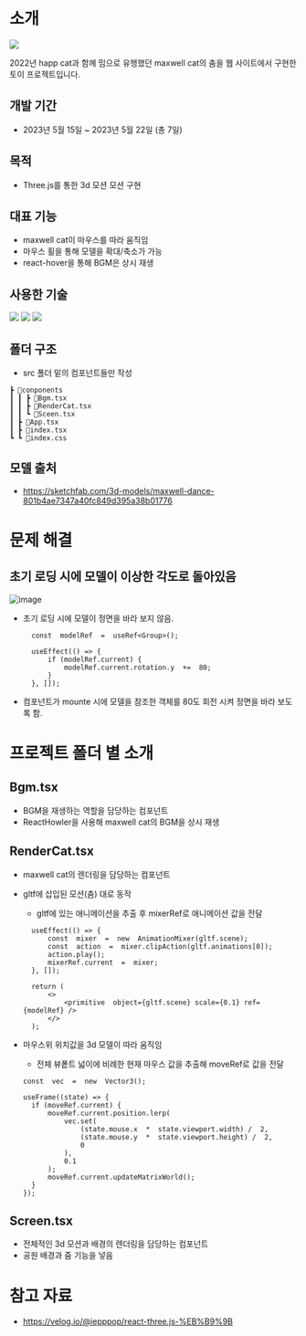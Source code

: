 # 소개

![](https://velog.velcdn.com/images/minmin_jam/post/1a9e29a5-37cc-4a41-b8c5-52051f20abc0/image.gif)

2022년 happ cat과 함께 밈으로 유행했던 maxwell cat의 춤을 웹 사이트에서 구현한 토이 프로젝트입니다.

## 개발 기간

- 2023년 5월 15일 ~ 2023년 5월 22일 (총 7일)

## 목적

- Three.js를 통한 3d 모션 모션 구현

## 대표 기능

- maxwell cat이 마우스를 따라 움직임
- 마우스 휠을 통해 모델을 확대/축소가 가능
- react-hover을 통해 BGM은 상시 재생

## 사용한 기술

<img src="https://img.shields.io/badge/react-61dafb?style=for-the-badge&logo=React&logoColor=white">
<img src="https://img.shields.io/badge/Typescript-3178c6?style=for-the-badge&logo=Typescript&logoColor=white">
<img src="https://img.shields.io/badge/Three.js-000?style=for-the-badge&logo=Three.js&logoColor=white">

## 폴더 구조

- src 폴더 밑의 컴포넌트들만 작성

```
┣ 📂conponents
┃ ┃ ┣ 📜Bgm.tsx
┃ ┃ ┣ 📜RenderCat.tsx
┃ ┃ ┗ 📜Sceen.tsx
┃ ┣ 📜App.tsx
┃ ┣ 📜index.tsx
┗ ┗ 📜index.css
```

## 모델 출처

- https://sketchfab.com/3d-models/maxwell-dance-801b4ae7347a40fc849d395a38b01776

# 문제 해결

## 초기 로딩 시에 모델이 이상한 각도로 돌아있음

![image](https://github.com/Minminjamin/Dance-the-Maxwell/assets/122540708/6987b94c-e3fb-4361-a126-df8c618570f9)

- 초기 로딩 시에 모델이 정면을 바라 보지 않음.

  ```
  	const  modelRef  =  useRef<Group>();

  	useEffect(() => {
  		if (modelRef.current) {
  			modelRef.current.rotation.y  +=  80;
  		}
  	}, []);
  ```

- 컴포넌트가 mounte 시에 모델을 참조한 객체를 80도 회전 시켜 정면을 바라 보도록 함.

# 프로젝트 폴더 별 소개

## Bgm.tsx

- BGM을 재생하는 역할을 담당하는 컴포넌트
- ReactHowler을 사용해 maxwell cat의 BGM을 상시 재생

## RenderCat.tsx

- maxwell cat의 렌더링을 담당하는 컴포넌트

- gltf에 삽입된 모션(춤) 대로 동작

  - gltf에 있는 애니메이션을 추출 후 mixerRef로 애니메이션 값을 전달

  ```
  	useEffect(() => {
  		const  mixer  =  new  AnimationMixer(gltf.scene);
  		const  action  =  mixer.clipAction(gltf.animations[0]);
  		action.play();
  		mixerRef.current  =  mixer;
  	}, []);

  	return (
  		<>
  			<primitive  object={gltf.scene} scale={0.1} ref={modelRef} />
  		</>
  	);
  ```

- 마우스위 위치값을 3d 모델이 따라 움직임
  - 전체 뷰퐅트 넓이에 비례한 현재 마우스 값을 추출해 moveRef로 값을 전달
  ```
  const  vec  =  new  Vector3();

  useFrame((state) => {
  	if (moveRef.current) {
  		moveRef.current.position.lerp(
  			vec.set(
  				(state.mouse.x  *  state.viewport.width) /  2,
  				(state.mouse.y  *  state.viewport.height) /  2,
  				0
  			),
  			0.1
  		);
  		moveRef.current.updateMatrixWorld();
  	}
  });
  ```

## Screen.tsx

- 전체적인 3d 모션과 배경의 렌더링을 담당하는 컴포넌트
- 공원 배경과 줌 기능을 넣음

# 참고 자료

- https://velog.io/@iepppop/react-three.js-%EB%B9%9B

